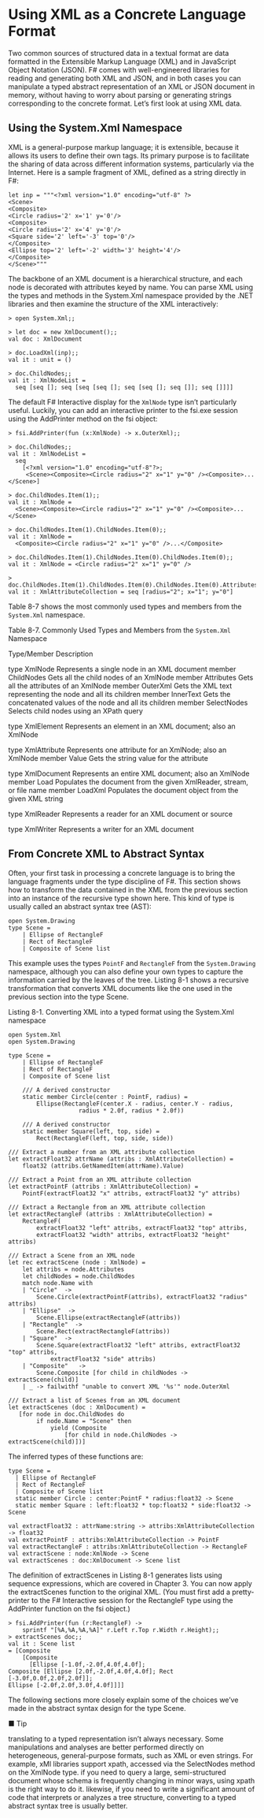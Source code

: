 # Using XML as a Concrete Language Format

Two common sources of structured data in a textual format are data formatted in the Extensible Markup Language (XML) and in JavaScript Object Notation (JSON). F# comes with well-engineered libraries for reading and generating both XML and JSON, and in both cases you can manipulate a typed abstract representation of an XML or JSON document in memory, without having to worry about parsing or generating strings corresponding to the concrete format. Let’s first look at using XML data.

## Using the System.Xml Namespace

XML is a general-purpose markup language; it is extensible, because it allows its users to define their own tags. Its primary purpose is to facilitate the sharing of data across different information systems, particularly via the Internet. Here is a sample fragment of XML, defined as a string directly in F#:

```F#
let inp = """<?xml version="1.0" encoding="utf-8" ?>
<Scene>
<Composite>
<Circle radius='2' x='1' y='0'/>
<Composite>
<Circle radius='2' x='4' y='0'/>
<Square side='2' left='-3' top='0'/>
</Composite>
<Ellipse top='2' left='-2' width='3' height='4'/>
</Composite>
</Scene>"""
```

The backbone of an XML document is a hierarchical structure, and each node is decorated with attributes keyed by name. You can parse XML using the types and methods in the System.Xml namespace provided by the .NET libraries and then examine the structure of the XML interactively:

```F#
> open System.Xml;;

> let doc = new XmlDocument();;
val doc : XmlDocument

> doc.LoadXml(inp);;
val it : unit = ()

> doc.ChildNodes;;
val it : XmlNodeList =
  seq [seq []; seq [seq [seq []; seq [seq []; seq []]; seq []]]]
```

The default F# Interactive display for the `XmlNode` type isn’t particularly useful. Luckily, you can add an interactive printer to the fsi.exe session using the AddPrinter method on the fsi object:

```F#
> fsi.AddPrinter(fun (x:XmlNode) -> x.OuterXml);;

> doc.ChildNodes;;
val it : XmlNodeList =
  seq
    [<?xml version="1.0" encoding="utf-8"?>;
     <Scene><Composite><Circle radius="2" x="1" y="0" /><Composite>...</Scene>]

> doc.ChildNodes.Item(1);;
val it : XmlNode =
  <Scene><Composite><Circle radius="2" x="1" y="0" /><Composite>...</Scene>

> doc.ChildNodes.Item(1).ChildNodes.Item(0);;
val it : XmlNode =
  <Composite><Circle radius="2" x="1" y="0" />...</Composite>

> doc.ChildNodes.Item(1).ChildNodes.Item(0).ChildNodes.Item(0);;
val it : XmlNode = <Circle radius="2" x="1" y="0" />

> doc.ChildNodes.Item(1).ChildNodes.Item(0).ChildNodes.Item(0).Attributes;;
val it : XmlAttributeCollection = seq [radius="2"; x="1"; y="0"]
```

Table 8-7 shows the most commonly used types and members from the `System.Xml` namespace.

Table 8-7. Commonly Used Types and Members from the `System.Xml` Namespace

Type/Member Description

type XmlNode Represents a single node in an XML document
    member ChildNodes Gets all the child nodes of an XmlNode
    member Attributes Gets all the attributes of an XmlNode
    member OuterXml Gets the XML text representing the node and all its children
    member InnerText Gets the concatenated values of the node and all its children
    member SelectNodes Selects child nodes using an XPath query

type XmlElement Represents an element in an XML document; also an XmlNode

type XmlAttribute Represents one attribute for an XmlNode; also an XmlNode
    member Value Gets the string value for the attribute

type XmlDocument Represents an entire XML document; also an XmlNode
    member Load Populates the document from the given XmlReader, stream, or file name
    member LoadXml Populates the document object from the given XML string

type XmlReader Represents a reader for an XML document or source

type XmlWriter Represents a writer for an XML document

## From Concrete XML to Abstract Syntax

Often, your first task in processing a concrete language is to bring the language fragments under the type discipline of F#. This section shows how to transform the data contained in the XML from the previous section into an instance of the recursive type shown here. This kind of type is usually called an abstract syntax tree (AST):

```F#
open System.Drawing
type Scene =
    | Ellipse of RectangleF
    | Rect of RectangleF
    | Composite of Scene list
```

This example uses the types `PointF` and `RectangleF` from the `System.Drawing` namespace, although you can also define your own types to capture the information carried by the leaves of the tree. Listing 8-1 shows a recursive transformation that converts XML documents like the one used in the previous section into the type Scene.

Listing 8-1. Converting XML into a typed format using the System.Xml namespace

```F#
open System.Xml
open System.Drawing

type Scene =
    | Ellipse of RectangleF
    | Rect of RectangleF
    | Composite of Scene list

    /// A derived constructor
    static member Circle(center : PointF, radius) =
        Ellipse(RectangleF(center.X - radius, center.Y - radius,
                    radius * 2.0f, radius * 2.0f))

    /// A derived constructor
    static member Square(left, top, side) =
        Rect(RectangleF(left, top, side, side))

/// Extract a number from an XML attribute collection
let extractFloat32 attrName (attribs : XmlAttributeCollection) =
    float32 (attribs.GetNamedItem(attrName).Value)

/// Extract a Point from an XML attribute collection
let extractPointF (attribs : XmlAttributeCollection) =
    PointF(extractFloat32 "x" attribs, extractFloat32 "y" attribs)

/// Extract a Rectangle from an XML attribute collection
let extractRectangleF (attribs : XmlAttributeCollection) =
    RectangleF(
        extractFloat32 "left" attribs, extractFloat32 "top" attribs,
        extractFloat32 "width" attribs, extractFloat32 "height" attribs)

/// Extract a Scene from an XML node
let rec extractScene (node : XmlNode) =
    let attribs = node.Attributes
    let childNodes = node.ChildNodes
    match node.Name with
    | "Circle"  ->
        Scene.Circle(extractPointF(attribs), extractFloat32 "radius" attribs)
    | "Ellipse"  ->
        Scene.Ellipse(extractRectangleF(attribs))
    | "Rectangle"  ->
        Scene.Rect(extractRectangleF(attribs))
    | "Square"  ->
        Scene.Square(extractFloat32 "left" attribs, extractFloat32 "top" attribs,
            extractFloat32 "side" attribs)
    | "Composite"   ->
        Scene.Composite [for child in childNodes -> extractScene(child)]
    | _ -> failwithf "unable to convert XML '%s'" node.OuterXml

/// Extract a list of Scenes from an XML document
let extractScenes (doc : XmlDocument) =
   [for node in doc.ChildNodes do
        if node.Name = "Scene" then
            yield (Composite
                [for child in node.ChildNodes -> extractScene(child)])]
```

The inferred types of these functions are:

```F#
type Scene =
  | Ellipse of RectangleF
  | Rect of RectangleF
  | Composite of Scene list
  static member Circle : center:PointF * radius:float32 -> Scene
  static member Square : left:float32 * top:float32 * side:float32 -> Scene

val extractFloat32 : attrName:string -> attribs:XmlAttributeCollection -> float32
val extractPointF : attribs:XmlAttributeCollection -> PointF
val extractRectangleF : attribs:XmlAttributeCollection -> RectangleF
val extractScene : node:XmlNode -> Scene
val extractScenes : doc:XmlDocument -> Scene list
```

The definition of extractScenes in Listing 8-1 generates lists using sequence expressions, which are covered in Chapter 3. You can now apply the extractScenes function to the original XML. (You must first add a pretty-printer to the F# Interactive session for the RectangleF type using the AddPrinter function on the fsi object.)

```F#
> fsi.AddPrinter(fun (r:RectangleF) ->
    sprintf "[%A,%A,%A,%A]" r.Left r.Top r.Width r.Height);;
> extractScenes doc;;
val it : Scene list
= [Composite
    [Composite
      [Ellipse [-1.0f,-2.0f,4.0f,4.0f];
Composite [Ellipse [2.0f,-2.0f,4.0f,4.0f]; Rect [-3.0f,0.0f,2.0f,2.0f]];
Ellipse [-2.0f,2.0f,3.0f,4.0f]]]]
```

The following sections more closely explain some of the choices we’ve made in the abstract syntax design for the type Scene.

■ Tip 

translating to a typed representation isn’t always necessary. Some manipulations and analyses are better performed directly on heterogeneous, general-purpose formats, such as XML or even strings. For example, xMl libraries support xpath, accessed via the SelectNodes method on the XmlNode type. if you need to query a large, semi-structured document whose schema is frequently changing in minor ways, using xpath is the right way to do it. likewise, if you need to write a significant amount of code that interprets or analyzes a tree structure, converting to a typed abstract syntax tree is usually better.